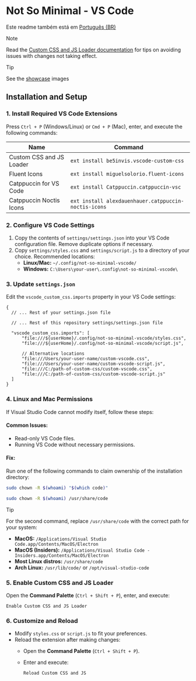 # Not So Minimal - VS Code

Este readme também está em [Português (BR)](/README.pt-BR.md)

> [!NOTE]
> Read the [Custom CSS and JS Loader documentation](https://marketplace.visualstudio.com/items?itemName=be5invis.vscode-custom-css) for tips on avoiding issues with changes not taking effect.

> [!TIP]
> See the [showcase](/showcase) images

## Installation and Setup

### 1. Install Required VS Code Extensions

Press `Ctrl + P` (Windows/Linux) or `Cmd + P` (Mac), enter, and execute the following commands:

| Name                     | Command                                              |
|--------------------------|------------------------------------------------------|
| Custom CSS and JS Loader | `ext install be5invis.vscode-custom-css`             |
| Fluent Icons             | `ext install miguelsolorio.fluent-icons`             |
| Catppuccin for VS Code   | `ext install Catppuccin.catppuccin-vsc`              |
| Catppuccin Noctis Icons  | `ext install alexdauenhauer.catppuccin-noctis-icons` |

### 2. Configure VS Code Settings

1. Copy the contents of `settings/settings.json` into your VS Code configuration file. Remove duplicate options if necessary.
2. Copy `settings/styles.css` and `settings/script.js` to a directory of your choice. Recommended locations:
   - **Linux/Mac:** `~/.config/not-so-minimal-vscode/`
   - **Windows:** `C:\Users\your-user\.config\not-so-minimal-vscode\`

### 3. Update `settings.json`

Edit the `vscode_custom_css.imports` property in your VS Code settings:

```jsonc
{
  // ... Rest of your settings.json file

  // ... Rest of this repository settings/settings.json file

  "vscode_custom_css.imports": [
      "file:///${userHome}/.config/not-so-minimal-vscode/styles.css",
      "file:///${userHome}/.config/not-so-minimal-vscode/script.js",
      
      // Alternative locations
      "file:///Users/your-user-name/custom-vscode.css",
      "file:///Users/your-user-name/custom-vscode-script.js",
      "file:///C:/path-of-custom-css/custom-vscode.css",
      "file:///C:/path-of-custom-css/custom-vscode-script.js"
  ]
}
```

### 4. Linux and Mac Permissions

If Visual Studio Code cannot modify itself, follow these steps:

#### Common Issues:

- Read-only VS Code files.
- Running VS Code without necessary permissions.

#### Fix:

Run one of the following commands to claim ownership of the installation directory:

```sh
sudo chown -R $(whoami) "$(which code)"
```

```sh
sudo chown -R $(whoami) /usr/share/code
```

> [!TIP]
> For the second command, replace `/usr/share/code` with the correct path for your system:
> - **MacOS:** `/Applications/Visual Studio Code.app/Contents/MacOS/Electron`
> - **MacOS (Insiders):** `/Applications/Visual Studio Code - Insiders.app/Contents/MacOS/Electron`
> - **Most Linux distros:** `/usr/share/code`
> - **Arch Linux:** `/usr/lib/code/` or `/opt/visual-studio-code`

### 5. Enable Custom CSS and JS Loader

Open the **Command Palette** (`Ctrl + Shift + P`), enter, and execute:

```
Enable Custom CSS and JS Loader
```

### 6. Customize and Reload

- Modify `styles.css` or `script.js` to fit your preferences.
- Reload the extension after making changes:
  - Open the **Command Palette** (`Ctrl + Shift + P`).
  - Enter and execute:
  
    ```
    Reload Custom CSS and JS
    ```

